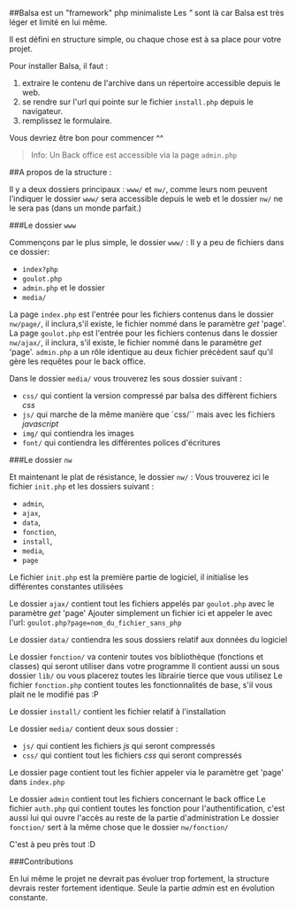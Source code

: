 ##Balsa est un "framework" php minimaliste
Les _"_ sont là car Balsa est très léger et limité en lui même.

Il est défini en structure simple, ou chaque chose est à sa place pour votre projet.

Pour installer Balsa, il faut :
1. extraire le contenu de l'archive dans un répertoire accessible depuis le web.
2. se rendre sur l'url qui pointe sur le fichier `install.php` depuis le navigateur.
3. remplissez le formulaire.

Vous devriez être bon pour commencer ^^

> Info: Un Back office est accessible via la page `admin.php`

##A propos de la structure :

Il y a deux dossiers principaux : `www/` et `nw/`, comme leurs nom peuvent l'indiquer le dossier `www/` sera accessible depuis le web et le dossier `nw/` ne le sera pas (dans un monde parfait.)


###Le dossier `www`

Commençons par le plus simple, le dossier `www/` :
Il y a peu de fichiers dans ce dossier:
 + `index?php` 
 + `goulot.php`
 + `admin.php` et le dossier
 + `media/`

La page `index.php` est l'entrée pour les fichiers contenus dans le dossier `nw/page/`, il inclura,s'il existe, le fichier nommé dans le paramètre _get_ 'page'.
La page `goulot.php` est l'entrée pour les fichiers contenus dans le dossier `nw/ajax/`, il inclura, s'il existe, le fichier nommé dans le paramètre _get_ 'page'.
`admin.php` a un rôle identique au deux fichier précèdent sauf qu'il gère les requêtes pour le back office.

Dans le dossier `media/` vous trouverez les sous dossier suivant :
+ `css/`  qui contient la version compressé par balsa des diffèrent fichiers _css_
+ `js/`   qui marche de la même manière que `css/`` mais avec les fichiers _javascript_
+ `img/`  qui contiendra les images
+ `font/` qui contiendra les différentes polices d'écritures

###Le dossier `nw`

Et maintenant le plat de résistance, le dossier `nw/` :
Vous trouverez ici le fichier `init.php` et les dossiers suivant :
+ `admin`,
+ `ajax`,
+ `data`,
+ `fonction`,
+ `install`,
+ `media`,
+ `page`

Le fichier `init.php` est la première partie de logiciel, il initialise les différentes constantes utilisées
 
Le dossier `ajax/` contient tout les fichiers appelés par `goulot.php` avec le paramètre _get_ 'page'
Ajouter simplement un fichier ici et appeler le avec l'url:
`goulot.php?page=nom_du_fichier_sans_php`

Le dossier `data/` contiendra les sous dossiers relatif aux données du logiciel

Le dossier `fonction/` va contenir toutes vos bibliothèque (fonctions et classes) qui seront utiliser dans votre programme
Il contient aussi un sous dossier `lib/` ou vous placerez toutes les librairie tierce que vous utilisez
Le fichier `fonction.php` contient toutes les fonctionnalités de base, s'il vous plait ne le modifié pas :P

Le dossier `install/` contient les fichier relatif à l'installation

Le dossier `media/` contient deux sous dossier :
* `js/` qui contient les fichiers _js_ qui seront compressés
* `css/` qui contient tout les fichiers _css_ qui seront compressés

Le dossier page contient tout les fichier appeler via le paramètre get 'page' dans `index.php`

Le dossier `admin` contient tout les fichiers concernant le back office
Le fichier `auth.php` qui contient toutes les fonction pour l'authentification, c'est aussi lui qui ouvre l'accès  au reste de la partie d'administration
Le dossier `fonction/` sert à la même chose que le dossier `nw/fonction/`


C'est à peu près tout :D

###Contributions

En lui même le projet ne devrait pas évoluer trop fortement, la structure devrais rester fortement identique.
Seule la partie _admin_ est en évolution constante.
